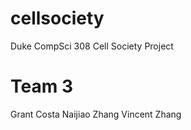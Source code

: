 # cellsociety 

Duke CompSci 308 Cell Society Project 

# Team 3

Grant Costa
Naijiao Zhang
Vincent Zhang